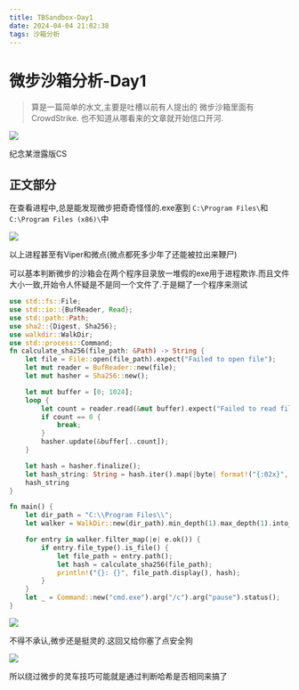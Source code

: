 ```yaml
---
title: TBSandbox-Day1
date: 2024-04-04 21:02:38
tags: 沙箱分析
---
```


# 微步沙箱分析-Day1

> 算是一篇简单的水文,主要是吐槽以前有人提出的 微步沙箱里面有CrowdStrike.  也不知道从哪看来的文章就开始信口开河.

![](C:\Users\RhineLab\Documents\GitHub\Blog\source\img\TBSandbox-Day1\image-20240404211234446.png)

纪念某泄露版CS

##  正文部分

在查看进程中,总是能发现微步把奇奇怪怪的.exe塞到 `C:\Program Files\`和`C:\Program Files (x86)\`中

![](C:\Users\RhineLab\Documents\GitHub\Blog\source\img\TBSandbox-Day1\image-20240404211604697.png)

以上进程甚至有Viper和微点(微点都死多少年了还能被拉出来鞭尸)

可以基本判断微步的沙箱会在两个程序目录放一堆假的exe用于进程欺诈.而且文件大小一致,开始令人怀疑是不是同一个文件了.于是糊了一个程序来测试

```rust
use std::fs::File;
use std::io::{BufReader, Read};
use std::path::Path;
use sha2::{Digest, Sha256};
use walkdir::WalkDir;
use std::process::Command;
fn calculate_sha256(file_path: &Path) -> String {
    let file = File::open(file_path).expect("Failed to open file");
    let mut reader = BufReader::new(file);
    let mut hasher = Sha256::new();

    let mut buffer = [0; 1024];
    loop {
        let count = reader.read(&mut buffer).expect("Failed to read file");
        if count == 0 {
            break;
        }
        hasher.update(&buffer[..count]);
    }

    let hash = hasher.finalize();
    let hash_string: String = hash.iter().map(|byte| format!("{:02x}", byte)).collect();
    hash_string
}

fn main() {
    let dir_path = "C:\\Program Files\\";
    let walker = WalkDir::new(dir_path).min_depth(1).max_depth(1).into_iter();

    for entry in walker.filter_map(|e| e.ok()) {
        if entry.file_type().is_file() {
            let file_path = entry.path();
            let hash = calculate_sha256(file_path);
            println!("{}: {}", file_path.display(), hash);
        }
    }
    let _ = Command::new("cmd.exe").arg("/c").arg("pause").status();
}

```

![](C:\Users\RhineLab\Documents\GitHub\Blog\source\img\TBSandbox-Day1\image-20240404212120394.png)

不得不承认,微步还是挺灵的.这回又给你塞了点安全狗 

![](C:\Users\RhineLab\Documents\GitHub\Blog\source\img\TBSandbox-Day1\image-20240404212854435.png)

所以绕过微步的灵车技巧可能就是通过判断哈希是否相同来搞了
